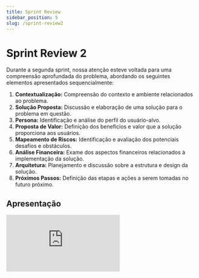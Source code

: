 ```yaml
---
title: Sprint Review
sidebar_position: 5
slug: /sprint-review2
---
```


# Sprint Review 2

Durante a segunda sprint, nossa atenção esteve voltada para uma compreensão aprofundada do problema, abordando os seguintes elementos apresentados sequencialmente:

1. **Contextualização:** Compreensão do contexto e ambiente relacionados ao problema.
2. **Solução Proposta:** Discussão e elaboração de uma solução para o problema em questão.
3. **Persona:** Identificação e análise do perfil do usuário-alvo.
4. **Proposta de Valor:** Definição dos benefícios e valor que a solução proporciona aos usuários.
5. **Mapeamento de Riscos:** Identificação e avaliação dos potenciais desafios e obstáculos.
6. **Análise Financeira:** Exame dos aspectos financeiros relacionados à implementação da solução.
7. **Arquitetura:** Planejamento e discussão sobre a estrutura e design da solução.
8. **Próximos Passos:** Definição das etapas e ações a serem tomadas no futuro próximo.

## Apresentação

<iframe style={{ display: 'block', margin: 'auto', width: '100%', height: '50vh', }}  src="https://slides.com/gabrielamatias/deck-d84d35/embed" scrolling="no" frameborder="0" webkitallowfullscreen mozallowfullscreen allowfullscreen></iframe>